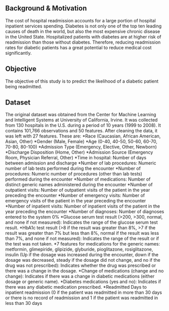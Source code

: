 
## Background & Motivation

The cost of hospital readmission accounts for a large portion of hospital inpatient services spending. 
Diabetes is not only one of the top ten leading causes of death in the world, but also the most expensive chronic disease in the United State. 
Hospitalized patients with diabetes are at higher risk of readmission than those without diabetes. 
Therefore, reducing readmission rates for diabetic patients has a great potential to reduce medical cost significantly. 

## Objective

The objective of this study is to predict the likelihood of a diabetic patient being readmitted.


## Dataset

The original dataset was obtained from the Center for Machine Learning and Intelligent Systems at University of California, Irvine. It was collected from 130 hospitals in the U.S. during a period of 10 years (1999 to 2008). It contains 101,766 observations and 50 features. After cleaning the data, it was left with 27 features. These are:
*Race (Caucasian, African American, Asian, Other)
*Gender (Male, Female)
*Age (0-40, 40-50, 50-60, 60-70, 70-80, 80-100)
*Admission Type (Emergency, Elective, Other, Newborn)
*Discharge Disposition (Home, Other)
*Admission Source (Emergency Room, Physician Referral, Other)
*Time in hospital: Number of days between admission and discharge
*Number of lab procedures: Numeric number of lab tests performed during the encounter
*Number of procedures: Numeric number of procedures (other than lab tests) performed during the encounter
*Number of medications: Number of distinct generic names administered during the encounter
*Number of outpatient visits: Number of outpatient visits of the patient in the year preceding the encounter
*Number of emergency visits: Number of emergency visits of the patient in the year preceding the encounter
*Number of inpatient visits: Number of inpatient visits of the patient in the year preceding the encounter
*Number of diagnoses: Number of diagnoses entered to the system 0%
*Glucose serum test result (>200, >300, normal, and none if not measured): Indicates the range of the glucose serum test result.
*HbA1c test result (>8 if the result was greater than 8%, >7 if the result was greater than 7% but less than 8%, normal if the result was less than 7%, and none if not measured): Indicates the range of the result or if the test was not taken.
*7 features for medications for the generic names: metformin, glimepiride, glipizide, glyburide, pioglitazone, rosiglitazone, insulin (Up if the dosage was increased during the encounter, down if the dosage was decreased, steady if the dosage did not change, and no if the drug was not prescribed): Indicates whether the drug was prescribed or there was a change in the dosage. 
*Change of medications (change and no change): Indicates if there was a change in diabetic medications (either dosage or generic name).
*Diabetes medications (yes and no): Indicates if there was any diabetic medication prescribed. 
*Readmitted Days to inpatient readmission (0 if the patient was readmitted in more than 30 days or there is no record of readmission and 1 if the patient was readmitted in less than 30 days
